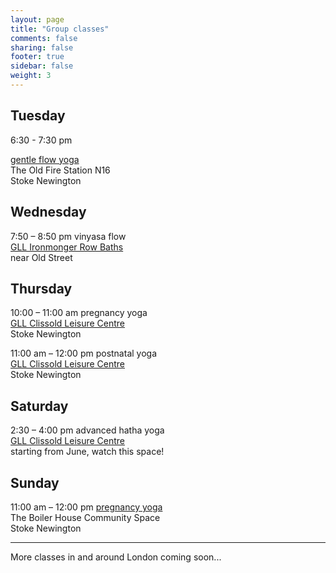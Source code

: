 ```yaml
---
layout: page
title: "Group classes"
comments: false
sharing: false
footer: true
sidebar: false
weight: 3
---
```


<div>

<h2>Tuesday</h2>
   
<p>6:30 - 7:30 pm

<a href="../gentle-yoga-flow-postnatal-classes-in-stoke-newington/">gentle flow yoga</a> 
<br/>The Old Fire Station N16<br/>
Stoke Newington</p>   

<h2>Wednesday</h2>

<p>7:50 – 8:50 pm vinyasa flow<br/><a href="http://www.better.org.uk/leisure/ironmonger-row-baths#carousel0" target="_blank">
GLL Ironmonger Row Baths</a><br/>near Old Street</p>

<h2>Thursday</h2>

<p>10:00 – 11:00 am pregnancy yoga<br/><a href="http://www.better.org.uk/leisure/clissold-leisure-centre"> GLL Clissold Leisure Centre</a><br/>
Stoke Newington</p>

<p>11:00 am – 12:00 pm postnatal yoga<br/><a href="http://www.better.org.uk/leisure/clissold-leisure-centre">GLL Clissold Leisure Centre</a></br>Stoke Newington</p>

<h2>Saturday</h2>

<p>2:30 – 4:00 pm advanced hatha yoga<br/><a href="http://www.better.org.uk/leisure/clissold-leisure-centre">GLL Clissold Leisure Centre</a></br>starting from June, watch this space!</p>

<h2>Sunday</h2>

<p>11:00 am – 12:00 pm <a href="../antenatal-yoga-classes-in-stoke-newington/">pregnancy yoga</a></br>The Boiler House Community Space</br>Stoke Newington</p>
     
</div>

________

<p>More classes in and around London coming soon...</p>